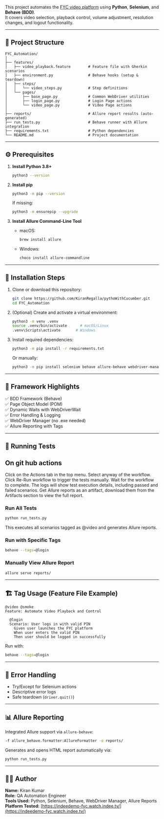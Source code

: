 This project automates the [FYC video platform](https://indeedemo-fyc.watch.indee.tv/) using **Python**, **Selenium**, and **Behave (BDD)**.  
It covers video selection, playback control, volume adjustment, resolution changes, and logout functionality.

---

## 📁 Project Structure
```
FYC_Automation/
│
├── features/
│   ├── video_playback.feature        # Feature file with Gherkin scenarios
│   ├── environment.py                # Behave hooks (setup & teardown)
│   ├── steps/
│   │   └── video_steps.py            # Step definitions
│   └── pages/
│       ├── base_page.py              # Common WebDriver utilities
│       ├── login_page.py             # Login Page actions
│       └── video_page.py             # Video Page actions
│
├── reports/                          # Allure report results (auto-generated)
├── run_tests.py                      # Behave runner with Allure integration
├── requirements.txt                  # Python dependencies
└── README.md                         # Project documentation
```

---

## ⚙️ Prerequisites

1. **Install Python 3.8+**
   ```bash
   python3 --version
   ```

2. **Install pip**
   ```bash
   python3 -m pip --version
   ```
   If missing:
   ```bash
   python3 -m ensurepip --upgrade
   ```

3. **Install Allure Command-Line Tool**
   - macOS:
     ```bash
     brew install allure
     ```
   - Windows:
     ```bash
     choco install allure-commandline
     ```

---

## 🧩 Installation Steps

1. Clone or download this repository:
   ```bash
   git clone https://github.com/KiranRegalla/pythoWithCucumber.git
   cd FYC_Automation
   ```

2. (Optional) Create and activate a virtual environment:
   ```bash
   python3 -m venv .venv
   source .venv/bin/activate      # macOS/Linux
   .venv\Scripts\activate       # Windows
   ```

3. Install required dependencies:
   ```bash
   python3 -m pip install -r requirements.txt
   ```

   Or manually:
   ```bash
   python3 -m pip install selenium behave allure-behave webdriver-manager allure-pytest
   ```

---

## 🧠 Framework Highlights

✅ BDD Framework (Behave)  
✅ Page Object Model (POM)  
✅ Dynamic Waits with WebDriverWait  
✅ Error Handling & Logging  
✅ WebDriver Manager (no .exe needed)  
✅ Allure Reporting with Tags  

---

## 🚀 Running Tests

## On git hub actions

Click on the Actions tab in the top menu.
Select anyway of the workflow.
Click Re-Run workflow to trigger the tests manually.
Wait for the workflow to complete. The logs will show test execution details, including passed and failed scenarios.
Get Allure reports as an artifact, download them from the Artifacts section to view the full report.

### Run All Tests
```bash
python run_tests.py
```

This executes all scenarios tagged as @video and generates Allure reports.

### Run with Specific Tags
```bash
behave --tags=@login
```

### Manually View Allure Report
```bash
allure serve reports/
```

---

## 🏗️ Tag Usage (Feature File Example)
```gherkin
@video @smoke
Feature: Automate Video Playback and Control

  @login
  Scenario: User logs in with valid PIN
    Given user launches the FYC platform
    When user enters the valid PIN
    Then user should be logged in successfully
```

Run with:
```bash
behave --tags=@login
```

---

## 🧾 Error Handling

- Try/Except for Selenium actions  
- Descriptive error logs  
- Safe teardown (`driver.quit()`)  

---

## 📊 Allure Reporting

Integrated Allure support via `allure-behave`:
```bash
-f allure_behave.formatter:AllureFormatter -o reports/
```
Generates and opens HTML report automatically via:
```bash
python run_tests.py
```

---
## 👨‍💻 Author
**Name:** Kiran Kumar  
**Role:** QA Automation Engineer  
**Tools Used:** Python, Selenium, Behave, WebDriver Manager, Allure Reports  
**Platform Tested:** [https://indeedemo-fyc.watch.indee.tv/](https://indeedemo-fyc.watch.indee.tv/)
